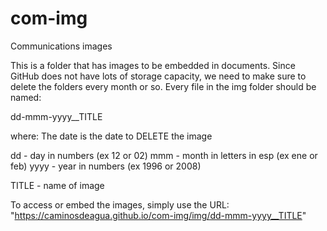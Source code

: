 # com-img
Communications images

This is a folder that has images to be embedded in documents. 
Since GitHub does not have lots of storage capacity, we need
to make sure to delete the folders every month or so. Every 
file in the img folder should be named:

dd-mmm-yyyy__TITLE

where:
The date is the date to DELETE the image

dd 		- day in numbers (ex 12 or 02)
mmm 	- month in letters in esp (ex ene or feb)
yyyy 	- year in numbers (ex 1996 or 2008)

TITLE 	- name of image

To access or embed the images, simply use the URL:
"https://caminosdeagua.github.io/com-img/img/dd-mmm-yyyy__TITLE"

